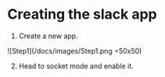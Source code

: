 # Creating the slack app 

1. Create a new app.

![Step1](/docs/images/Step1.png =50x50)

2. Head to socket mode and enable it.
